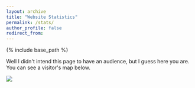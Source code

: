 ```yaml
---
layout: archive
title: "Website Statistics"
permalink: /stats/
author_profile: false
redirect_from: 
---
```


{% include base_path %}

Well I didn't intend this page to have an audience, but I guess here you are. You can see a visitor's map below.

<a href='https://clustrmaps.com/site/1bkvu'  title='Visit tracker'><img src='//clustrmaps.com/map_v2.png?cl=ffffff&w=a&t=n&d=KtY8qPt0TW8qtWImKruNkCXOPsWXEKJLrS0mYExQ5ss'/></a>

<script type="text/javascript" id="clustrmaps" src="//clustrmaps.com/map_v2.js?d=KtY8qPt0TW8qtWImKruNkCXOPsWXEKJLrS0mYExQ5ss&cl=ffffff&w=a"></script>